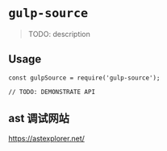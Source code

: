 # `gulp-source`

> TODO: description

## Usage

```
const gulpSource = require('gulp-source');

// TODO: DEMONSTRATE API
```

## ast 调试网站
https://astexplorer.net/ 